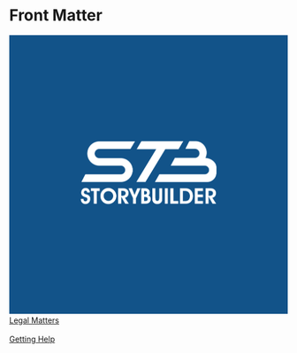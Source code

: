 # Front Matter #
![](StoryBuilder.png)
[Legal Matters](Legal_Matters.md) <br/><br/>
[Getting Help](Getting_Help.md) <br/><br/>
